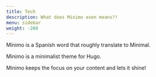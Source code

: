 ```yaml
---
title: Tech
description: What does Minimo even means?!
menu: sidebar
weight: -200
---
```


Mínimo is a Spanish word that roughly translate to Minimal.

Minimo is a minimalist theme for Hugo.

Minimo keeps the focus on your content and lets it shine!

